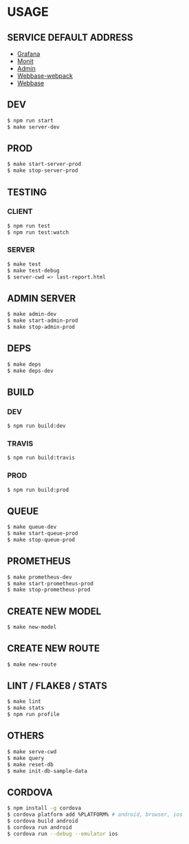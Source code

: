 # USAGE

## SERVICE DEFAULT ADDRESS

* [Grafana](http://127.0.0.1:3000)
* [Monit](http://127.0.0.1:2812)
* [Admin](http://127.0.0.1:31337)
* [Webbase-webpack](http://127.0.0.1:8080)
* [Webbase](http://127.0.0.1:8000)

## DEV

```bash
$ npm run start
$ make server-dev
```

## PROD

```bash
$ make start-server-prod
$ make stop-server-prod
```

## TESTING

### CLIENT

```bash
$ npm run test
$ npm run test:watch
```

### SERVER

```bash
$ make test
$ make test-debug
$ server-cwd => last-report.html
```


## ADMIN SERVER

```bash
$ make admin-dev
$ make start-admin-prod
$ make stop-admin-prod
```

## DEPS

```bash
$ make deps
$ make deps-dev
```

## BUILD

### DEV

```bash
$ npm run build:dev
```

### TRAVIS

```bash
$ npm run build:travis
```

### PROD

```bash
$ npm run build:prod
```

## QUEUE

```bash
$ make queue-dev
$ make start-queue-prod
$ make stop-queue-prod
```

## PROMETHEUS

```bash
$ make prometheus-dev
$ make start-prometheus-prod
$ make stop-prometheus-prod
```

## CREATE NEW MODEL

```bash
$ make new-model
```

## CREATE NEW ROUTE

```bash
$ make new-route
```

## LINT / FLAKE8 / STATS

```bash
$ make lint
$ make stats
$ npm run profile
```

## OTHERS

```bash
$ make serve-cwd
$ make query
$ make reset-db
$ make init-db-sample-data
```

## CORDOVA

```bash
$ npm install -g cordova
$ cordova platform add %PLATFORM% # android, browser, ios
$ cordova build android
$ cordova run android
$ cordova run --debug --emulator ios
```
